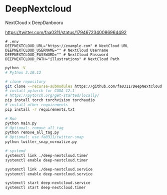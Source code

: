 # DeepNextcloud

NextCloud x DeepDanbooru

<https://twitter.com/faa0311/status/1794672340086964492>

```.env
# .env
DEEPNEXTCLOUD_URL="https://example.com" # NextCloud URL
DEEPNEXTCLOUD_USERNAME="" # NextCloud Username
DEEPNEXTCLOUD_PASSWORD="" # NextCloud Password
DEEPNEXTCLOUD_PATH="illustrations" # NextCloud Path
```

```sh
python -V
# Python 3.10.12
```

```sh
# clone repository
git clone --recurse-submodules https://github.com/fa0311/DeepNextcloud
# install pytorch for CUDA 12.1
# https://pytorch.org/get-started/locally/
pip install torch torchvision torchaudio
# install other requirements
pip install -r requirements.txt
```


```sh
# Run
python main.py
# Optional: remove all tag
python remove_all_tag.py
# Optional: use fa0311/twitter-snap
python twitter_snap_normalize.py
```

```sh
# systemd
systemctl link ./deep-nextcloud.timer
systemctl enable deep-nextcloud.timer

systemctl link ./deep-nextcloud.service
systemctl enable deep-nextcloud.service

systemctl start deep-nextcloud.service
systemctl start deep-nextcloud.timer
```